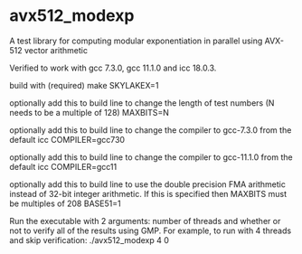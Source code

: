 # avx512_modexp
A test library for computing modular exponentiation in parallel using AVX-512 vector arithmetic

Verified to work with gcc 7.3.0, gcc 11.1.0 and icc 18.0.3.

build with (required)
make SKYLAKEX=1

optionally add this to build line to change the length of test numbers (N needs to be a multiple of 128)
MAXBITS=N

optionally add this to build line to change the compiler to gcc-7.3.0 from the default icc
COMPILER=gcc730

optionally add this to build line to change the compiler to gcc-11.1.0 from the default icc
COMPILER=gcc11

optionally add this to build line to use the double precision FMA arithmetic instead of 32-bit integer arithmetic.
If this is specified then MAXBITS must be multiples of 208
BASE51=1


Run the executable with 2 arguments: number of threads and whether or not to verify all of the results using GMP.
For example, to run with 4 threads and skip verification:
./avx512_modexp 4 0
